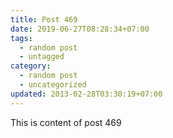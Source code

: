 ```yaml
---
title: Post 469
date: 2019-06-27T08:28:34+07:00
tags:
  - random post
  - untagged
category:
  - random post
  - uncategorized
updated: 2013-02-28T03:30:19+07:00
---
```

This is content of post 469